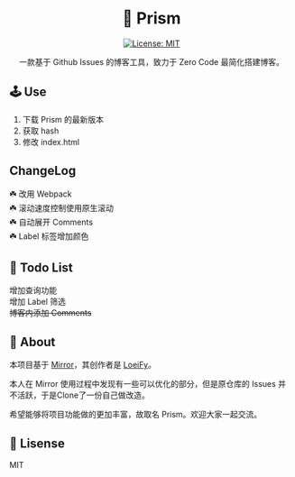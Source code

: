 <h1 align="center">🧊 Prism</h1>
<p align="center">
  <a href="https://github.com/wwyx778/Prism/blob/master/LICENSE">
    <img alt="License: MIT" src="https://img.shields.io/badge/license-MIT-yellow.svg" target="_blank" />
  </a>
</p>
<div  align="center">一款基于 Github Issues 的博客工具，致力于 Zero Code 最简化搭建博客。</div>

## 🕹 Use
1. 下载 Prism 的最新版本
2. 获取 hash
3. 修改 index.html

## ChangeLog
☘️ 改用 Webpack  
☘️ 滚动速度控制使用原生滚动  
☘️ 自动展开 Comments  
☘️ Label 标签增加颜色

## 📝 Todo List
增加查询功能  
增加 Label 筛选  
<del>博客内添加 Comments</del>

## 🔗 About
本项目基于 [Mirror](https://github.com/LoeiFy/Mirror)，其创作者是 [LoeiFy](https://github.com/LoeiFy)。 

本人在 Mirror 使用过程中发现有一些可以优化的部分，但是原仓库的 Issues 并不活跃，于是Clone了一份自己做改造。  

希望能够将项目功能做的更加丰富，故取名 Prism。欢迎大家一起交流。

## 📌 Lisense
MIT
